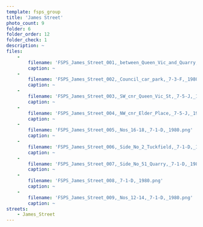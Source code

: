 ```yaml
---
template: fsps_group
title: 'James Street'
photo_count: 9
folder: 6
folder_order: 12
folder_check: 1
description: ~
files:
    -
        filename: 'FSPS_James_Street_001,_between_Queen_Vic_and_Quarry,_7-1-C,_1980.png'
        caption: ~
    -
        filename: 'FSPS_James_Street_002,_Council_car_park,_7-3-F,_1980.png'
        caption: ~
    -
        filename: 'FSPS_James_Street_003,_SW_cnr_Queen_Vic_St,_7-5-J,_1980.png'
        caption: ~
    -
        filename: 'FSPS_James_Street_004,_NW_cnr_Elder_Place,_7-5-J,_1980.png'
        caption: ~
    -
        filename: 'FSPS_James_Street_005,_Nos_16-18,_7-1-D,_1980.png'
        caption: ~
    -
        filename: 'FSPS_James_Street_006,_Side_No_2_Tuckfield,_7-1-D,_1980.png'
        caption: ~
    -
        filename: 'FSPS_James_Street_007,_Side_No_51_Quarry,_7-1-D,_1980.png'
        caption: ~
    -
        filename: 'FSPS_James_Street_008,_7-1-D,_1980.png'
        caption: ~
    -
        filename: 'FSPS_James_Street_009,_Nos_12-14,_7-1-D,_1980.png'
        caption: ~
streets:
    - James_Street
---
```

